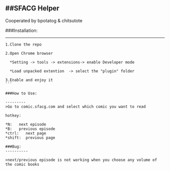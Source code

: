 ##SFACG Helper   
-----------
Cooperated by bpotatog & chitsutote

###Installation:

--------------

````
1.Clone the repo

2.Open Chrome browser

  *Setting -> tools -> extensions-> enable Developer mode 
	
  *Load unpacked extention  -> select the "plugin" folder

3.Enable and enjoy it
```

###How to Use:

---------
>Go to comic.sfacg.com and select which comic you want to read

hotkey:

*N:   next episode
*B:   previous episode
*ctrl:   next page
*shift:  previous page

###Bug:
----------

>next/previous episode is not working when you choose any volume of the comic books




